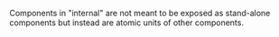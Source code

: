 Components in "internal" are not meant to be exposed as stand-alone components but instead are atomic units of other components.

